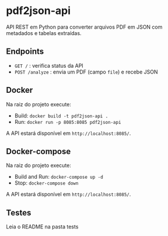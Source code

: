 # pdf2json-api

API REST em Python para converter arquivos PDF em JSON com metadados e tabelas extraídas.


## Endpoints

- `GET /` : verifica status da API  
- `POST /analyze` : envia um PDF (campo `file`) e recebe JSON  

## Docker

Na raiz do projeto execute:

- Build: `docker build -t pdf2json-api .`  
- Run: `docker run -p 8085:8085 pdf2json-api`  

A API estará disponível em `http://localhost:8085/`.

## Docker-compose

Na raiz do projeto execute:

- Build and Run: `docker-compose up -d`
- Stop: `docker-compose down`

A API estará disponível em `http://localhost:8085/`.

## Testes

Leia o README na pasta tests